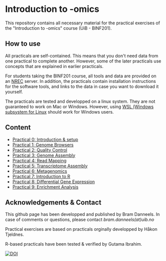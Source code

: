 # Introduction to -omics

This repository contains all necessary material for the practical exercises of the "Introduction to -omics" course (UiB - BINF201).

## How to use

All practicals are self-contained. 
This means that you don't need data from one practical to complete another. 
However, some of the later practicals use concepts that are explained in earlier practicals. 

For students taking the BINF201 course, all tools and data are provided on an [NREC](https://www.nrec.no/) server.
In addition, the practicals contain installation instructions for the software tools, and links to the data in case you want to download it yourself.

The practicals are tested and developped on a linux system. 
They are not guaranteed to work on Mac or Windows. 
However, using [WSL (Windows subsystem for Linux](https://learn.microsoft.com/en-us/windows/wsl/install) should work for Windows users.

## Content

- [Practical 0: Introduction & setup](Practicals/00_IntroSetup.md)
- [Practical 1: Genome Browsers](Practicals/01_GenomeBrowsers.md)
- [Practical 2: Quality Control](Practicals/02_QC.md)
- [Practical 3: Genome Assembly](Practicals/03_GenomeAssembly.md)
- [Practical 4: Read Mapping](Practicals/04_ReadMapping.md)
- [Practical 5: Transcriptome Assembly](Practicals/05_TranscriptomeAssembly.md)
- [Practical 6: Metagenomics](Practicals/06_Metagenomics.md)
- [Practical 7: Introduction to R](Practicals/07_RIntro.md)
- [Practical 8: Differential Gene Expression](Practicals/08_DGE.md)
- [Practical 9: Enrichment Analysis](Practicals/09_Enrichment.md)

## Acknowledgements & Contact

This github page has been developped and published by Bram Danneels. In case of comments or questions, please contact *bram.danneels(at)uib.no*

Practical exercises are based on practicals orginally developped by Håkon Tjeldnes.

R-based practicals have been tested & verified by Gutama Ibrahim.

[![DOI](https://zenodo.org/badge/DOI/10.5281/zenodo.12772382.svg)](https://doi.org/10.5281/zenodo.12772382)